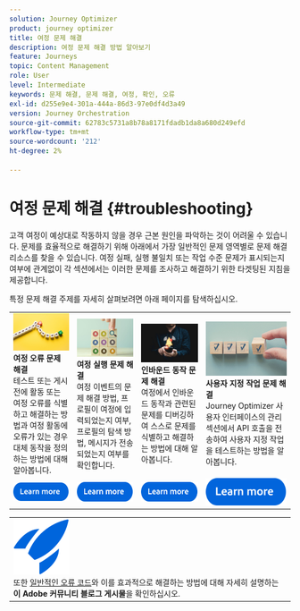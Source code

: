 ```yaml
---
solution: Journey Optimizer
product: journey optimizer
title: 여정 문제 해결
description: 여정 문제 해결 방법 알아보기
feature: Journeys
topic: Content Management
role: User
level: Intermediate
keywords: 문제 해결, 문제 해결, 여정, 확인, 오류
exl-id: d255e9e4-301a-444a-86d3-97e0df4d3a49
version: Journey Orchestration
source-git-commit: 62783c5731a8b78a8171fdadb1da8a680d249efd
workflow-type: tm+mt
source-wordcount: '212'
ht-degree: 2%

---
```


# 여정 문제 해결 {#troubleshooting}

고객 여정이 예상대로 작동하지 않을 경우 근본 원인을 파악하는 것이 어려울 수 있습니다. 문제를 효율적으로 해결하기 위해 아래에서 가장 일반적인 문제 영역별로 문제 해결 리소스를 찾을 수 있습니다. 여정 실패, 실행 불일치 또는 작업 수준 문제가 표시되는지 여부에 관계없이 각 섹션에서는 이러한 문제를 조사하고 해결하기 위한 타겟팅된 지침을 제공합니다.

특정 문제 해결 주제를 자세히 살펴보려면 아래 페이지를 탐색하십시오.



<table style="table-layout:fixed">
  <tr style="border: 0;">
    <td>
    <a href="../building-journeys/troubleshooting.md"><img src="../assets/do-not-localize/troubleshooting.jpeg"></a>
    <div><strong>여정 오류 문제 해결</strong><br/> 테스트 또는 게시 전에 활동 또는 여정 오류를 식별하고 해결하는 방법과 여정 활동에 오류가 있는 경우 대체 동작을 정의하는 방법에 대해 알아봅니다.</div>
    </td>
    <td>
    <a href="../building-journeys/troubleshooting-execution.md"><img src="../assets/do-not-localize/ao-audiences.jpeg"></a>
    <div><strong>여정 실행 문제 해결</strong><br/> 여정 이벤트의 문제 해결 방법, 프로필이 여정에 입력되었는지 여부, 프로필의 탐색 방법, 메시지가 전송되었는지 여부를 확인합니다.</div>
    </td>
    <td>
    <a href="../building-journeys/troubleshooting-inbound.md" "><img src="../assets/do-not-localize/in-app.jpg"></a>
    <div><strong>인바운드 동작 문제 해결</strong><br/>여정에서 인바운드 동작과 관련된 문제를 디버깅하여 스스로 문제를 식별하고 해결하는 방법에 대해 알아봅니다.</div>
    </td>
    <td>
    <a href="../action/troubleshoot-custom-action.md"><img src="../assets/do-not-localize/lp-list.jpg"></a>
    <div><strong>사용자 지정 작업 문제 해결</strong><br/>Journey Optimizer 사용자 인터페이스의 관리 섹션에서 API 호출을 전송하여 사용자 지정 작업을 테스트하는 방법을 알아봅니다.</div>
    </td>
  </tr>
  <tr style="border: 0;">
    <td align="center"><a href="../building-journeys/troubleshooting.md"><img src="../assets/do-not-localize/learn-more-button.svg"></a></td>
    <td align="center"><a href="../building-journeys/troubleshooting-execution.md"><img src="../assets/do-not-localize/learn-more-button.svg"></a></td>
    <td align="center"><a href="../building-journeys/troubleshooting-inbound.md"><img src="../assets/do-not-localize/learn-more-button.svg"></a></td>
    <td align="center"><a href="../action/troubleshoot-custom-action.md"><img src="../assets/do-not-localize/learn-more-button.svg"></a></td>
    </tr>
</table>


<table style="table-layout:fixed">
<tr style="border: 0;">
  <td>
    <div>
    <a href="https://experienceleaguecommunities.adobe.com/t5/journey-optimizer-blogs/demystifying-adobe-journey-optimizer-error-codes-root-causes-and/ba-p/760884">
    <img alt="일반적인 오류 코드 이해" src="../assets/do-not-localize/icon-quick-start.svg" /></a> 
    <br>또한 <a href="https://experienceleaguecommunities.adobe.com/t5/journey-optimizer-blogs/demystifying-adobe-journey-optimizer-error-codes-root-causes-and/ba-p/760884" target="_blank">일반적인 오류 코드</a>와 이를 효과적으로 해결하는 방법에 대해 자세히 설명하는 <strong>이 Adobe 커뮤니티 블로그 게시물</strong>을 확인하십시오.
    </div>
  </td>
</tr>
</table>
